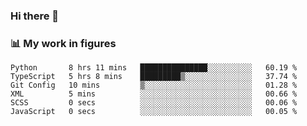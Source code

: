 ### Hi there 👋

### 📊 My work in figures

<!--START_SECTION:waka-->

```text
Python       8 hrs 11 mins   ███████████████░░░░░░░░░░   60.19 %
TypeScript   5 hrs 8 mins    █████████▒░░░░░░░░░░░░░░░   37.74 %
Git Config   10 mins         ▒░░░░░░░░░░░░░░░░░░░░░░░░   01.28 %
XML          5 mins          ░░░░░░░░░░░░░░░░░░░░░░░░░   00.66 %
SCSS         0 secs          ░░░░░░░░░░░░░░░░░░░░░░░░░   00.06 %
JavaScript   0 secs          ░░░░░░░░░░░░░░░░░░░░░░░░░   00.05 %
```

<!--END_SECTION:waka-->
